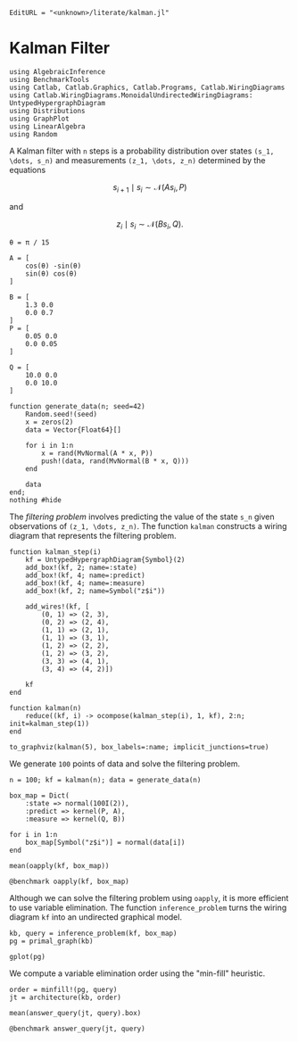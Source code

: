 ```@meta
EditURL = "<unknown>/literate/kalman.jl"
```

# Kalman Filter

````@example kalman
using AlgebraicInference
using BenchmarkTools
using Catlab, Catlab.Graphics, Catlab.Programs, Catlab.WiringDiagrams
using Catlab.WiringDiagrams.MonoidalUndirectedWiringDiagrams: UntypedHypergraphDiagram
using Distributions
using GraphPlot
using LinearAlgebra
using Random
````

A Kalman filter with ``n`` steps is a probability distribution over states
``(s_1, \dots, s_n)`` and measurements ``(z_1, \dots, z_n)`` determined by the equations
```math
    s_{i+1} \mid s_i \sim \mathcal{N}(As_i, P)
```
and
```math
    z_i \mid s_i \sim \mathcal{N}(Bs_i, Q).
```

````@example kalman
θ = π / 15

A = [
    cos(θ) -sin(θ)
    sin(θ) cos(θ)
]

B = [
    1.3 0.0
    0.0 0.7
]
P = [
    0.05 0.0
    0.0 0.05
]

Q = [
    10.0 0.0
    0.0 10.0
]

function generate_data(n; seed=42)
    Random.seed!(seed)
    x = zeros(2)
    data = Vector{Float64}[]

    for i in 1:n
        x = rand(MvNormal(A * x, P))
        push!(data, rand(MvNormal(B * x, Q)))
    end

    data
end;
nothing #hide
````

The *filtering problem* involves predicting the value of the state ``s_n`` given
observations of ``(z_1, \dots, z_n)``. The function `kalman` constructs a wiring diagram
that represents the filtering problem.

````@example kalman
function kalman_step(i)
    kf = UntypedHypergraphDiagram{Symbol}(2)
    add_box!(kf, 2; name=:state)
    add_box!(kf, 4; name=:predict)
    add_box!(kf, 4; name=:measure)
    add_box!(kf, 2; name=Symbol("z$i"))

    add_wires!(kf, [
        (0, 1) => (2, 3),
        (0, 2) => (2, 4),
        (1, 1) => (2, 1),
        (1, 1) => (3, 1),
        (1, 2) => (2, 2),
        (1, 2) => (3, 2),
        (3, 3) => (4, 1),
        (3, 4) => (4, 2)])

    kf
end

function kalman(n)
    reduce((kf, i) -> ocompose(kalman_step(i), 1, kf), 2:n; init=kalman_step(1))
end

to_graphviz(kalman(5), box_labels=:name; implicit_junctions=true)
````

We generate ``100`` points of data and solve the filtering problem.

````@example kalman
n = 100; kf = kalman(n); data = generate_data(n)

box_map = Dict(
    :state => normal(100I(2)),
    :predict => kernel(P, A),
    :measure => kernel(Q, B))

for i in 1:n
    box_map[Symbol("z$i")] = normal(data[i])
end

mean(oapply(kf, box_map))
````

````@example kalman
@benchmark oapply(kf, box_map)
````

Although we can solve the filtering problem using `oapply`, it is more efficient to use
variable elimination. The function `inference_problem` turns the wiring diagram `kf` into
an undirected graphical model.

````@example kalman
kb, query = inference_problem(kf, box_map)
pg = primal_graph(kb)

gplot(pg)
````

We compute a variable elimination order using the "min-fill" heuristic.

````@example kalman
order = minfill!(pg, query)
jt = architecture(kb, order)

mean(answer_query(jt, query).box)
````

````@example kalman
@benchmark answer_query(jt, query)
````

